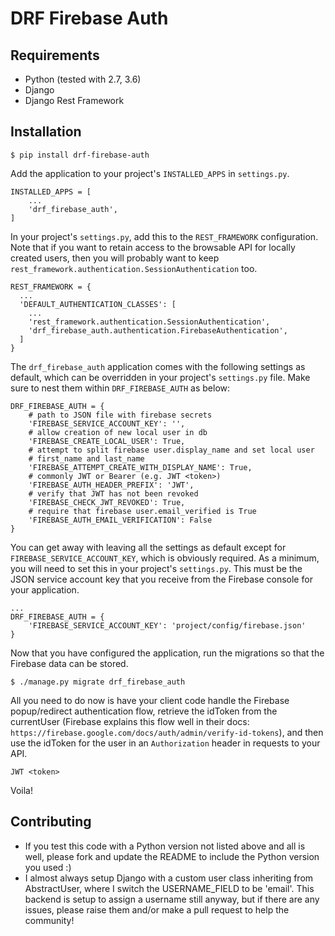 # DRF Firebase Auth

## Requirements


* Python (tested with 2.7, 3.6)
* Django
* Django Rest Framework



## Installation

```
$ pip install drf-firebase-auth
```

Add the application to your project's `INSTALLED_APPS` in `settings.py`.

```
INSTALLED_APPS = [
    ...
    'drf_firebase_auth',
]
```

In your project's `settings.py`, add this to the `REST_FRAMEWORK` configuration. Note that if you want to retain access to the browsable API for locally created users, then you will probably want to keep `rest_framework.authentication.SessionAuthentication` too.


```
REST_FRAMEWORK = {
  ...
  'DEFAULT_AUTHENTICATION_CLASSES': [
    ...
    'rest_framework.authentication.SessionAuthentication',
    'drf_firebase_auth.authentication.FirebaseAuthentication',
  ]
}
```


The `drf_firebase_auth` application comes with the following settings as default, which can be overridden in your project's `settings.py` file. Make sure to nest them within `DRF_FIREBASE_AUTH` as below:


```
DRF_FIREBASE_AUTH = {
    # path to JSON file with firebase secrets
    'FIREBASE_SERVICE_ACCOUNT_KEY': '',
    # allow creation of new local user in db
    'FIREBASE_CREATE_LOCAL_USER': True,
    # attempt to split firebase user.display_name and set local user
    # first_name and last_name
    'FIREBASE_ATTEMPT_CREATE_WITH_DISPLAY_NAME': True,
    # commonly JWT or Bearer (e.g. JWT <token>)
    'FIREBASE_AUTH_HEADER_PREFIX': 'JWT',
    # verify that JWT has not been revoked
    'FIREBASE_CHECK_JWT_REVOKED': True,
    # require that firebase user.email_verified is True
    'FIREBASE_AUTH_EMAIL_VERIFICATION': False
}
```

You can get away with leaving all the settings as default except for `FIREBASE_SERVICE_ACCOUNT_KEY`, which is obviously required. As a minimum, you will need to set this in your project's `settings.py`. This must be the JSON service account key that you receive from the Firebase console for your application.

```
...
DRF_FIREBASE_AUTH = {
    'FIREBASE_SERVICE_ACCOUNT_KEY': 'project/config/firebase.json'
}
```

Now that you have configured the application, run the migrations so that the Firebase data can be stored.

```
$ ./manage.py migrate drf_firebase_auth
```

All you need to do now is have your client code handle the Firebase popup/redirect authentication flow, retrieve the idToken from the currentUser (Firebase explains this flow well in their docs: `https://firebase.google.com/docs/auth/admin/verify-id-tokens`), and then use the idToken for the user in an `Authorization` header in requests to your API.

```
JWT <token>
```

Voila!

## Contributing

* If you test this code with a Python version not listed above and all is well, please fork and update the README to include the Python version you used :)
* I almost always setup Django with a custom user class inheriting from AbstractUser, where I switch the USERNAME_FIELD to be 'email'. This backend is setup to assign a username still anyway, but if there are any issues, please raise them and/or make a pull request to help the community!
